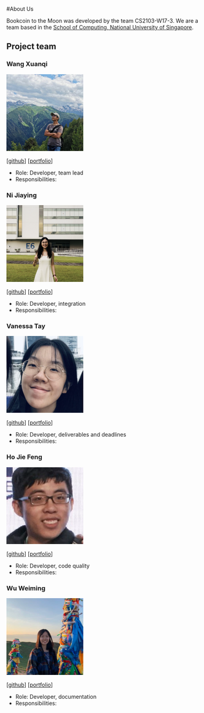 #About Us

Bookcoin to the Moon was developed by the team CS2103-W17-3.
We are a team based in the [School of Computing, National University of Singapore](http://www.comp.nus.edu.sg).

## Project team

### Wang Xuanqi

<img src="images/xuanqi966.png" width="200px">

[[github](https://github.com/xuanqi966)]
[[portfolio](team/johndoe.md)]

* Role: Developer, team lead
* Responsibilities:

### Ni Jiaying

<img src="images/ninijiaying.png" width="200px">

[[github](http://github.com/ninijiaying)]
[[portfolio](team/johndoe.md)]

* Role: Developer, integration
* Responsibilities:

### Vanessa Tay

<img src="images/vvan-essa.png" width="200px">

[[github](http://github.com/vvan-essa)] [[portfolio](team/johndoe.md)]

* Role: Developer, deliverables and deadlines
* Responsibilities:

### Ho Jie Feng

<img src="images/hojiefeng.png" width="200px">

[[github](http://github.com/hojiefeng)]
[[portfolio](team/johndoe.md)]

* Role: Developer, code quality
* Responsibilities:

### Wu Weiming

<img src="images/ming-00.png" width="200px">

[[github](http://github.com/ming-00)]
[[portfolio](team/johndoe.md)]

* Role: Developer, documentation
* Responsibilities: 
